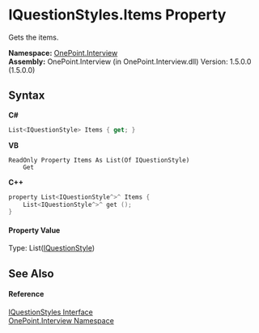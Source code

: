 # IQuestionStyles.Items Property 
 

Gets the items.

**Namespace:**&nbsp;<a href="N_OnePoint_Interview">OnePoint.Interview</a><br />**Assembly:**&nbsp;OnePoint.Interview (in OnePoint.Interview.dll) Version: 1.5.0.0 (1.5.0.0)

## Syntax

**C#**<br />
``` C#
List<IQuestionStyle> Items { get; }
```

**VB**<br />
``` VB
ReadOnly Property Items As List(Of IQuestionStyle)
	Get
```

**C++**<br />
``` C++
property List<IQuestionStyle^>^ Items {
	List<IQuestionStyle^>^ get ();
}
```


#### Property Value
Type: List(<a href="T_OnePoint_Interview_IQuestionStyle">IQuestionStyle</a>)

## See Also


#### Reference
<a href="T_OnePoint_Interview_IQuestionStyles">IQuestionStyles Interface</a><br /><a href="N_OnePoint_Interview">OnePoint.Interview Namespace</a><br />